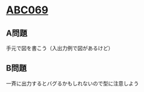 # [ABC069](https://beta.atcoder.jp/contests/abc069)  
  
## A問題  
手元で図を書こう（入出力例で図があるけど）  
  
## B問題  
一斉に出力するとバグるかもしれないので型に注意しよう  
  
  